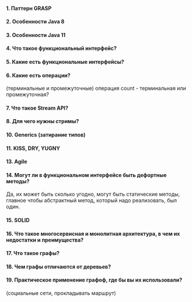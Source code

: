 #### 1. Паттерн GRASP

#### 2. Особенности Java 8

#### 3. Особенности Java 11

#### 4. Что такое функциональный интерфейс?

#### 5. Какие есть функциональные интерфейсы?
#### 6. Какие есть операции?
(терминальные и промежуточные)
операция count - терминальная или промежуточная?

#### 7. Что такое Stream API?
#### 8. Для чего нужны стримы?

#### 10. Generics (затирание типов)

#### 11. KISS, DRY, YUGNY

#### 13. Agile

#### 14. Могут ли в функциональном интерфейсе быть дефортные методы? 
Да, их может быть сколько угодно, могут быть  статические методы, главное чтобы абстрактный метод, который надо реализовать, был один. 

#### 15. SOLID

#### 16. Что такое многосервисная и монолитная архитектура, в чем их недостатки и преимущества? 

#### 17. Что такое графы?

#### 18. Чем графы отличаются от деревьев?
#### 19. Практическое применение графоф, где бы вы их использовали?  
(социальные сети, прокладывать маршрут)
